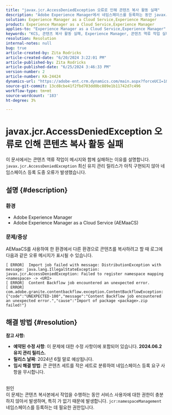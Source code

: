 ```yaml
---
title: "javax.jcr.AccessDeniedException 오류로 인해 콘텐츠 복사 활동 실패"
description: "Adobe Experience Manager에서 네임스페이스를 등록하는 동안 javax.jcr.AccessDeniedException 오류로 인해 콘텐츠 역류 작업이 실패하는 이유를 알아봅니다."
solution: Experience Manager as a Cloud Service,Experience Manager
product: Experience Manager as a Cloud Service,Experience Manager
applies-to: "Experience Manager as a Cloud Service,Experience Manager"
keywords: "KCS, 콘텐츠 복사 활동 실패, Experience Manager, 콘텐츠 역류 작업 실패, AEMaaCS, javax.jcr.AccessDeniedException 오류"
resolution: Resolution
internal-notes: null
bug: true
article-created-by: Zita Rodricks
article-created-date: "6/20/2024 3:22:01 PM"
article-published-by: Zita Rodricks
article-published-date: "6/25/2024 3:46:33 PM"
version-number: 2
article-number: KA-24424
dynamics-url: "https://adobe-ent.crm.dynamics.com/main.aspx?forceUCI=1&pagetype=entityrecord&etn=knowledgearticle&id=d078d3d1-182f-ef11-840a-0022480aed6f"
source-git-commit: 13cd8cbe41f2fbd703dd0bc889e1b11742d7c496
workflow-type: tm+mt
source-wordcount: '183'
ht-degree: 3%

---
```


# javax.jcr.AccessDeniedException 오류로 인해 콘텐츠 복사 활동 실패


이 문서에서는 콘텐츠 역류 작업이 메시지와 함께 실패하는 이유를 설명합니다. `javax.jcr.AccessDeniedException` 최신 유지 관리 릴리스가 아직 구현되지 않아 네임스페이스 등록 도중 오류가 발생했습니다.

## 설명 {#description}


### 환경

- Adobe Experience Manager
- Adobe Experience Manager as a Cloud Service (AEMaaCS)




### 문제/증상

AEMaaCS를 사용하여 한 환경에서 다른 환경으로 콘텐츠를 복사하려고 할 때 로그에 다음과 같은 오류 메시지가 표시될 수 있습니다.


```plaintext
[ ERROR]  Import job failed with message: DistributionException with message: java.lang.IllegalStateException: javax.jcr.AccessDeniedException: Failed to register namespace mapping <namespace> -> <URI>
[ ERROR]  Content Backflow job encountered an unexpected error.
[ ERROR]  com.adobe.granite.contentbackflow.exception.ContentBackflowException: {"code":"UNEXPECTED-100","message":"Content Backflow job encountered an unexpected error.","cause":"Import of package <package>.zip failed!"}
```





## 해결 방법 {#resolution}


<b>참고 사항:</b>

- <b>예약된 수정 사항</b>: 이 문제에 대한 수정 사항이에 포함되어 있습니다.<b> 2024.06.2 유지 관리 릴리스.</b>
- <b>릴리스 날짜</b>: 2024년 6월 말로 예상됩니다.
- <b>임시 해결 방법</b>: 큰 콘텐츠 세트를 작은 세트로 분류하여 네임스페이스 등록 요구 사항을 무시합니다.





<br>원인<br>
이 문제는 콘텐츠 복사본에서 작업을 수행하는 동안 서비스 사용자에 대한 권한이 충분하지 않아서 발생하며, 특히 가 없기 때문에 발생합니다. `jcr:namespaceManagement` 네임스페이스를 등록하는 데 필요한 권한입니다.
